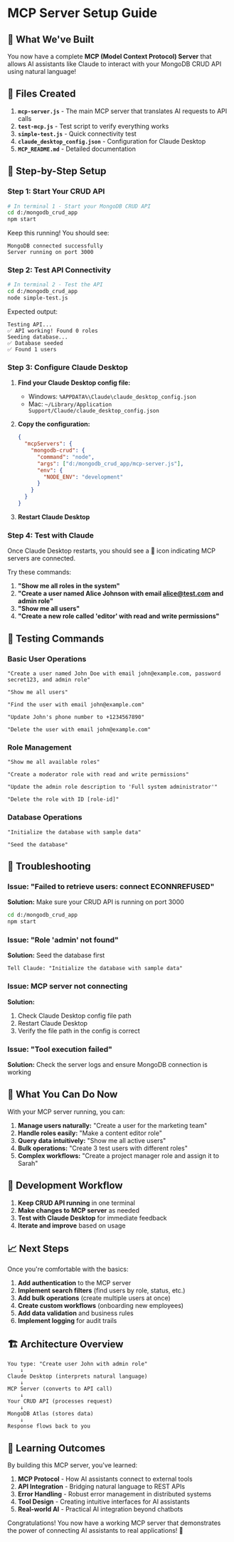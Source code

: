 # MCP Server Setup Guide

## 🎯 What We've Built

You now have a complete **MCP (Model Context Protocol) Server** that allows AI assistants like Claude to interact with your MongoDB CRUD API using natural language!

## 📁 Files Created

1. **`mcp-server.js`** - The main MCP server that translates AI requests to API calls
2. **`test-mcp.js`** - Test script to verify everything works
3. **`simple-test.js`** - Quick connectivity test
4. **`claude_desktop_config.json`** - Configuration for Claude Desktop
5. **`MCP_README.md`** - Detailed documentation

## 🚀 Step-by-Step Setup

### Step 1: Start Your CRUD API

```bash
# In terminal 1 - Start your MongoDB CRUD API
cd d:/mongodb_crud_app
npm start
```

Keep this running! You should see:
```
MongoDB connected successfully
Server running on port 3000
```

### Step 2: Test API Connectivity

```bash
# In terminal 2 - Test the API
cd d:/mongodb_crud_app
node simple-test.js
```

Expected output:
```
Testing API...
✅ API working! Found 0 roles
Seeding database...
✅ Database seeded
✅ Found 1 users
```

### Step 3: Configure Claude Desktop

1. **Find your Claude Desktop config file:**
   - Windows: `%APPDATA%\Claude\claude_desktop_config.json`
   - Mac: `~/Library/Application Support/Claude/claude_desktop_config.json`

2. **Copy the configuration:**
   ```json
   {
     "mcpServers": {
       "mongodb-crud": {
         "command": "node",
         "args": ["d:/mongodb_crud_app/mcp-server.js"],
         "env": {
           "NODE_ENV": "development"
         }
       }
     }
   }
   ```

3. **Restart Claude Desktop**

### Step 4: Test with Claude

Once Claude Desktop restarts, you should see a 🔌 icon indicating MCP servers are connected.

Try these commands:

1. **"Show me all roles in the system"**
2. **"Create a user named Alice Johnson with email alice@test.com and admin role"**
3. **"Show me all users"**
4. **"Create a new role called 'editor' with read and write permissions"**

## 🧪 Testing Commands

### Basic User Operations
```
"Create a user named John Doe with email john@example.com, password secret123, and admin role"

"Show me all users"

"Find the user with email john@example.com"

"Update John's phone number to +1234567890"

"Delete the user with email john@example.com"
```

### Role Management
```
"Show me all available roles"

"Create a moderator role with read and write permissions"

"Update the admin role description to 'Full system administrator'"

"Delete the role with ID [role-id]"
```

### Database Operations
```
"Initialize the database with sample data"

"Seed the database"
```

## 🔧 Troubleshooting

### Issue: "Failed to retrieve users: connect ECONNREFUSED"
**Solution:** Make sure your CRUD API is running on port 3000
```bash
cd d:/mongodb_crud_app
npm start
```

### Issue: "Role 'admin' not found"
**Solution:** Seed the database first
```
Tell Claude: "Initialize the database with sample data"
```

### Issue: MCP server not connecting
**Solution:** 
1. Check Claude Desktop config file path
2. Restart Claude Desktop
3. Verify the file path in the config is correct

### Issue: "Tool execution failed"
**Solution:** Check the server logs and ensure MongoDB connection is working

## 🎉 What You Can Do Now

With your MCP server running, you can:

1. **Manage users naturally:** "Create a user for the marketing team"
2. **Handle roles easily:** "Make a content editor role"
3. **Query data intuitively:** "Show me all active users"
4. **Bulk operations:** "Create 3 test users with different roles"
5. **Complex workflows:** "Create a project manager role and assign it to Sarah"

## 🔄 Development Workflow

1. **Keep CRUD API running** in one terminal
2. **Make changes to MCP server** as needed
3. **Test with Claude Desktop** for immediate feedback
4. **Iterate and improve** based on usage

## 📈 Next Steps

Once you're comfortable with the basics:

1. **Add authentication** to the MCP server
2. **Implement search filters** (find users by role, status, etc.)
3. **Add bulk operations** (create multiple users at once)
4. **Create custom workflows** (onboarding new employees)
5. **Add data validation** and business rules
6. **Implement logging** for audit trails

## 🏗️ Architecture Overview

```
You type: "Create user John with admin role"
    ↓
Claude Desktop (interprets natural language)
    ↓
MCP Server (converts to API call)
    ↓
Your CRUD API (processes request)
    ↓
MongoDB Atlas (stores data)
    ↓
Response flows back to you
```

## 🎯 Learning Outcomes

By building this MCP server, you've learned:

1. **MCP Protocol** - How AI assistants connect to external tools
2. **API Integration** - Bridging natural language to REST APIs
3. **Error Handling** - Robust error management in distributed systems
4. **Tool Design** - Creating intuitive interfaces for AI assistants
5. **Real-world AI** - Practical AI integration beyond chatbots

Congratulations! You now have a working MCP server that demonstrates the power of connecting AI assistants to real applications! 🎉